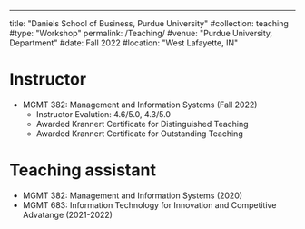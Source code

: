 ---
title: "Daniels School of Business, Purdue University"
#collection: teaching
#type: "Workshop"
permalink: /Teaching/
#venue: "Purdue University, Department"
#date: Fall 2022
#location: "West Lafayette, IN"


Instructor
======
* MGMT 382: Management and Information Systems (Fall 2022)
  * Instructor Evalution: 4.6/5.0, 4.3/5.0
  * Awarded Krannert Certificate for Distinguished Teaching
  * Awarded Krannert Certificate for Outstanding Teaching 

Teaching assistant
======
* MGMT 382: Management and Information Systems (2020) 
* MGMT 683: Information Technology for Innovation and Competitive Advatange (2021-2022)

